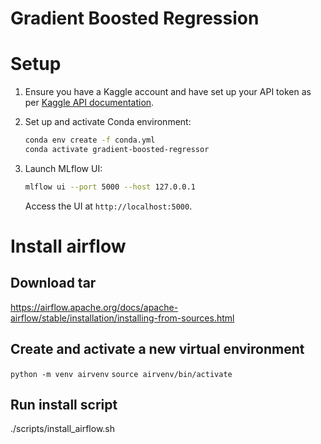 # Gradient Boosted Regression

# Setup

1. Ensure you have a Kaggle account and have set up your API token as per [Kaggle API documentation](https://www.kaggle.com/docs/api#authentication).

2. Set up and activate Conda environment:
   ```bash
   conda env create -f conda.yml
   conda activate gradient-boosted-regressor
   ```

3. Launch MLflow UI:
   ```bash
   mlflow ui --port 5000 --host 127.0.0.1
   ```
   Access the UI at `http://localhost:5000`.

# Install airflow

## Download tar
https://airflow.apache.org/docs/apache-airflow/stable/installation/installing-from-sources.html

## Create and activate a new virtual environment
`python -m venv airvenv`
`source airvenv/bin/activate`

## Run install script
./scripts/install_airflow.sh

##